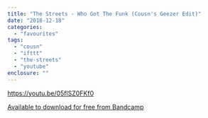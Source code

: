 ```yaml
---
title: "The Streets - Who Got The Funk (Cousn's Geezer Edit)"
date: "2018-12-18"
categories: 
  - "favourites"
tags: 
  - "cousn"
  - "ifttt"
  - "the-streets"
  - "youtube"
enclosure: ""
---
```


https://youtu.be/05flSZ0FKf0

[Available to download for free from Bandcamp](https://cousn.bandcamp.com/track/who-got-the-funk-cousns-geezer-edit)

